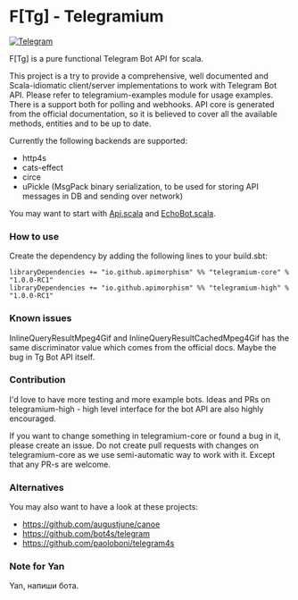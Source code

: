 # F[Tg] - Telegramium

[![Telegram](https://img.shields.io/badge/Telegram%20Bot%20API-4.6%20(January%2023%2C%202020)-blue)](https://core.telegram.org/bots/api#recent-changes)


F[Tg] is a pure functional Telegram Bot API for scala.

This project is a try to provide a comprehensive, well documented and Scala-idiomatic client/server implementations to work with Telegram Bot API. Please refer to telegramium-examples module for usage examples. There is a support both for polling and webhooks.
API core is generated from the official documentation, so it is believed to cover all the available methods, entities and to be up to date.

Currently the following backends are supported:

- http4s
- cats-effect
- circe
- uPickle (MsgPack binary serialization, to be used for storing API messages in DB and sending over network)

You may want to start with [Api.scala](telegramium-core/src/main/scala/telegramium/bots/client/Api.scala) and [EchoBot.scala](telegramium-examples/src/main/scala/telegramium/bots/examples/EchoBot.scala).

### How to use
Create the dependency by adding the following lines to your build.sbt:

```
libraryDependencies += "io.github.apimorphism" %% "telegramium-core" % "1.0.0-RC1"
libraryDependencies += "io.github.apimorphism" %% "telegramium-high" % "1.0.0-RC1"
```

### Known issues

InlineQueryResultMpeg4Gif and InlineQueryResultCachedMpeg4Gif
has the same discriminator value which comes from the official docs. Maybe the bug in Tg Bot API itself.

### Contribution

I'd love to have more testing and more example bots. Ideas and PRs on telegramium-high -
high level interface for the bot API are also highly encouraged.

If you want to change something in telegramium-core or found a bug in it, please create an issue.
Do not create pull requests with changes on telegramium-core as we use semi-automatic way to work with it.
Except that any PR-s are welcome.

### Alternatives

You may also want to have a look at these projects:
* https://github.com/augustjune/canoe
* https://github.com/bot4s/telegram
* https://github.com/paoloboni/telegram4s

### Note for Yan

Yan, напиши бота.
